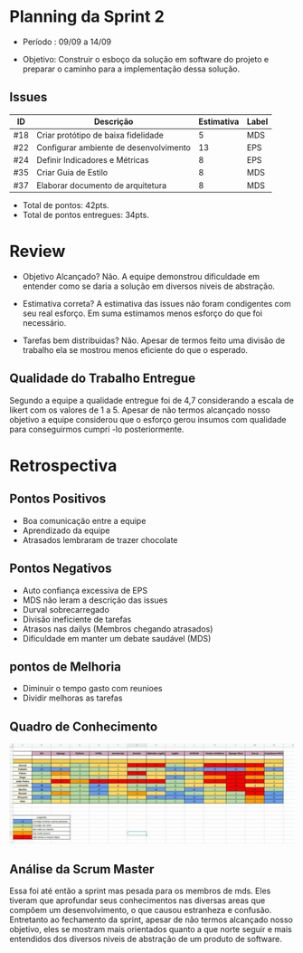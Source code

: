 # Planning da Sprint 2

- Período : 09/09 a 14/09

- Objetivo: Construir o esboço da solução em software do projeto e preparar o caminho para a implementação dessa solução.

## Issues
ID | Descrição | Estimativa | Label
---|-----------|------------|-------
#18| Criar protótipo de baixa fidelidade | 5 | MDS
#22| Configurar ambiente de desenvolvimento | 13 | EPS
#24| Definir Indicadores e Métricas | 8 | EPS
#35| Criar Guia de Estilo | 8 | MDS
#37| Elaborar documento de arquitetura | 8 | MDS

 - Total de pontos: 42pts.
 - Total de pontos entregues: 34pts.

# Review

- Objetivo Alcançado? Não. A equipe demonstrou dificuldade em entender como se daria a solução em diversos niveis de abstração.

- Estimativa correta? A estimativa das issues não foram condigentes com seu real esforço. Em suma estimamos menos esforço do que foi necessário.

- Tarefas bem distribuidas? Não. Apesar de termos feito uma divisão de trabalho ela se mostrou menos eficiente do que o esperado.

## Qualidade do Trabalho Entregue

Segundo a equipe a qualidade entregue foi de 4,7 considerando a escala de likert com os valores de 1 a 5. Apesar de não termos alcançado nosso objetivo a equipe considerou que o esforço gerou insumos com qualidade para conseguirmos cumprí -lo posteriormente.

# Retrospectiva

## Pontos Positivos
 - Boa comunicação  entre a equipe
 - Aprendizado da equipe
 - Atrasados lembraram de trazer chocolate

## Pontos Negativos
 - Auto confiança excessiva de EPS
 - MDS não leram a descrição das issues
 - Durval sobrecarregado
 - Divisão ineficiente de tarefas
 - Atrasos nas dailys (Membros chegando atrasados)
 - Dificuldade em manter um debate saudável (MDS)

## pontos de Melhoria
- Diminuir o tempo gasto com reunioes
- Dividir melhoras as tarefas

## Quadro de Conhecimento
![](../img/sprint2.jpg)

## Análise da Scrum Master

Essa foi até então a sprint mas pesada para os membros de mds. Eles tiveram que aprofundar seus conhecimentos nas diversas areas que compõem um desenvolvimento, o que causou estranheza e confusão. Entretanto ao fechamento da sprint, apesar de não termos alcançado nosso objetivo, eles se mostram mais orientados quanto a que norte seguir e mais entendidos dos diversos niveis de abstração de um produto de software.


 


